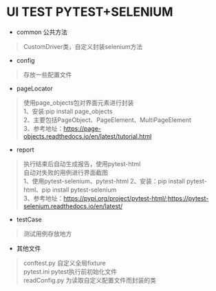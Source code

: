 # UI TEST PYTEST+SELENIUM

* common 公共方法
> CustomDriver类，自定义封装selenium方法

* config
> 存放一些配置文件

* pageLocator
> 使用page_objects包对界面元素进行封装<br>
1、安装:pip install page_objects<br>
2、主要包括PageObject、PageElement、MultiPageElement<br>
3、参考地址：https://page-objects.readthedocs.io/en/latest/tutorial.html

* report
> 执行结束后自动生成报告，使用pytest-html <br>
> 自动对失败的用例进行界面截图<br>
1、使用pytest-selenium、pytest-html
2、安装：pip install pytest-html、pip install pytest-selenium<br>
3、参考地址：https://pypi.org/project/pytest-html/;https://pytest-selenium.readthedocs.io/en/latest/

* testCase    
> 测试用例存放地方

* 其他文件
> conftest.py 自定义全局fixture <br>
> pytest.ini pytest执行前初始化文件 <br>
> readConfig.py 为读取自定义配置文件而封装的类
